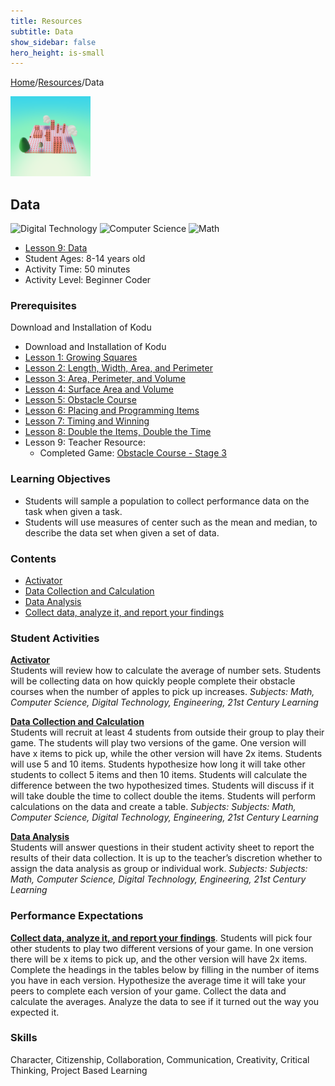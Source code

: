 ```yaml
---
title: Resources
subtitle: Data
show_sidebar: false
hero_height: is-small
---
```


[Home](..)/[Resources](.)/Data

[![](data.png)](https://worlds.kodugamelab.com/world/fijyJwpOfU24ijooYta7yA==)

## Data
![Digital Technology](dt.png) ![Computer Science](cs.png) ![Math](m.png)

* [Lesson 9: Data](6_Kodu_Curriculum_Math_Module.pdf#page=55)
* Student Ages: 8-14 years old
* Activity Time: 50 minutes 
* Activity Level: Beginner Coder

### Prerequisites
Download and Installation of Kodu
* Download and Installation of Kodu
* [Lesson 1: Growing Squares](growing_squares)
* [Lesson 2: Length, Width, Area, and Perimeter](length_width_area_and_perimeter)
* [Lesson 3: Area, Perimeter, and Volume](area_perimeter_and_volume)
* [Lesson 4: Surface Area and Volume](surface_area_and_volume)  
* [Lesson 5: Obstacle Course](obstacle_course)
* [Lesson 6: Placing and Programming Items](placing_and_programming_items)
* [Lesson 7: Timing and Winning](timing_and_winning)
* [Lesson 8: Double the Items, Double the Time](double_the_items)
* Lesson 9: Teacher Resource:
  * Completed Game: [Obstacle Course - Stage 3](<https://worlds.kodugamelab.com/world/eOGXuSrYOkGm-TSLVEJ3Dg==>)

### Learning Objectives
* Students will sample a population to collect performance data on the task when given a task.
* Students will use measures of center such as the mean and median, to describe the data set when given a set of data.

### Contents
* [Activator](#activator)
* [Data Collection and Calculation](#collection)
* [Data Analysis](#analysis)
* [Collect data, analyze it, and report your findings](#report)

### Student Activities
<a name="activator"></a>
[**Activator**](6_Kodu_Curriculum_Math_Module.pdf#page=54)<br>
Students will review how to calculate the average of number sets. Students will be collecting data on how quickly people complete their obstacle courses when the number of apples to pick up increases.
*Subjects: Math, Computer Science, Digital Technology, Engineering, 21st Century Learning*

<a name="collection"></a>
[**Data Collection and Calculation**](6_Kodu_Curriculum_Math_Module.pdf#page=56)<br>
Students will recruit at least 4 students from outside their group to play their game. The students will play two versions of the game. One version will have x items to pick up, while the other version will have 2x items. Students will use 5 and 10 items. Students hypothesize how long it will take other students to collect 5 items and then 10 items. Students will calculate the difference between the two hypothesized times. Students will discuss if it will take double the time to collect double the items. Students will perform calculations on the data and create a table.
*Subjects: Subjects: Math, Computer Science, Digital Technology, Engineering, 21st Century Learning*

<a name="analysis"></a>
[**Data Analysis**](6_Kodu_Curriculum_Math_Module.pdf#page=57)<br>
Students will answer questions in their student activity sheet to report the results of their data collection. It is up to the teacher’s discretion whether to assign the data analysis as group or individual work.
*Subjects: Subjects: Math, Computer Science, Digital Technology, Engineering, 21st Century Learning*

### Performance Expectations
<a name="report"></a>
[**Collect data, analyze it, and report your findings**](6_Kodu_Curriculum_Math_Module.pdf#page=54). Students will pick four other students to play two different versions of your game. In one version there will be x items to pick up, and the other version will have 2x items. Complete the headings in the tables below by filling in the number of items you have in each version. Hypothesize the average time it will take your peers to complete each version of your game. Collect the data and calculate the averages. Analyze the data to see if it turned out the way you expected it.

### Skills
Character,
Citizenship,
Collaboration,
Communication,
Creativity,
Critical Thinking,
Project Based Learning 

    